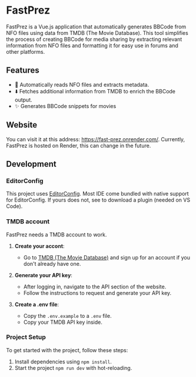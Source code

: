 
# FastPrez

FastPrez is a Vue.js application that automatically generates BBCode from NFO files using data from TMDB (The Movie Database). This tool simplifies the process of creating BBCode for media sharing by extracting relevant information from NFO files and formatting it for easy use in forums and other platforms.

## Features

- 🔎 Automatically reads NFO files and extracts metadata.
- ⬇️ Fetches additional information from TMDB to enrich the BBCode output.
- ✨ Generates BBCode snippets for movies

## Website

You can visit it at this address: https://fast-prez.onrender.com/.
Currently, FastPrez is hosted on Render, this can change in the future.

## Development

### EditorConfig

This project uses [EditorConfig](https://editorconfig.org). Most IDE come bundled with native support for EditorConfig. If yours does not, see to download a plugin (needed on VS Code).

### TMDB account

FastPrez needs a TMDB account to work.

1. **Create your accont**:
    - Go to [TMDB (The Movie Database)](https://www.themoviedb.org/) and sign up for an account if you don't already have one.

2. **Generate your API key**:
    - After logging in, navigate to the API section of the website.
    - Follow the instructions to request and generate your API key.

3. **Create a .env file**:
    - Copy the `.env.example` to a `.env` file.
    - Copy your TMDB API key inside.

### Project Setup

To get started with the project, follow these steps:

1. Install dependencies using `npm install`.
1. Start the project `npm run dev` with hot-reloading.
